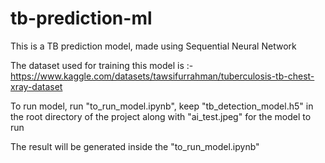 # tb-prediction-ml
This is a TB prediction model, made using Sequential Neural Network

The dataset used for training this model is :- https://www.kaggle.com/datasets/tawsifurrahman/tuberculosis-tb-chest-xray-dataset

To run model, run "to_run_model.ipynb", keep "tb_detection_model.h5" in the root directory of the project along with "ai_test.jpeg" for the model to run

The result will be generated inside the "to_run_model.ipynb"
